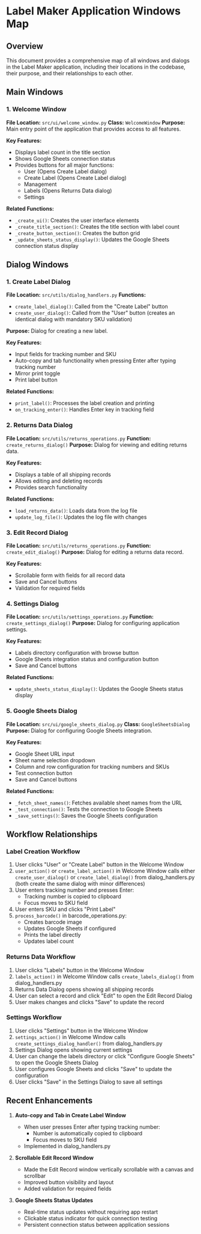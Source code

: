 # Label Maker Application Windows Map

## Overview

This document provides a comprehensive map of all windows and dialogs in the Label Maker application, including their locations in the codebase, their purpose, and their relationships to each other.

## Main Windows

### 1. Welcome Window
**File Location:** `src/ui/welcome_window.py`
**Class:** `WelcomeWindow`
**Purpose:** Main entry point of the application that provides access to all features.

**Key Features:**
- Displays label count in the title section
- Shows Google Sheets connection status
- Provides buttons for all major functions:
  - User (Opens Create Label dialog)
  - Create Label (Opens Create Label dialog)
  - Management
  - Labels (Opens Returns Data dialog)
  - Settings

**Related Functions:**
- `_create_ui()`: Creates the user interface elements
- `_create_title_section()`: Creates the title section with label count
- `_create_button_section()`: Creates the button grid
- `_update_sheets_status_display()`: Updates the Google Sheets connection status display

## Dialog Windows

### 1. Create Label Dialog
**File Location:** `src/utils/dialog_handlers.py`
**Functions:** 
- `create_label_dialog()`: Called from the "Create Label" button
- `create_user_dialog()`: Called from the "User" button (creates an identical dialog with mandatory SKU validation)

**Purpose:** Dialog for creating a new label.

**Key Features:**
- Input fields for tracking number and SKU
- Auto-copy and tab functionality when pressing Enter after typing tracking number
- Mirror print toggle
- Print label button

**Related Functions:**
- `print_label()`: Processes the label creation and printing
- `on_tracking_enter()`: Handles Enter key in tracking field

### 2. Returns Data Dialog
**File Location:** `src/utils/returns_operations.py`
**Function:** `create_returns_dialog()`
**Purpose:** Dialog for viewing and editing returns data.

**Key Features:**
- Displays a table of all shipping records
- Allows editing and deleting records
- Provides search functionality

**Related Functions:**
- `load_returns_data()`: Loads data from the log file
- `update_log_file()`: Updates the log file with changes

### 3. Edit Record Dialog
**File Location:** `src/utils/returns_operations.py`
**Function:** `create_edit_dialog()`
**Purpose:** Dialog for editing a returns data record.

**Key Features:**
- Scrollable form with fields for all record data
- Save and Cancel buttons
- Validation for required fields

### 4. Settings Dialog
**File Location:** `src/utils/settings_operations.py`
**Function:** `create_settings_dialog()`
**Purpose:** Dialog for configuring application settings.

**Key Features:**
- Labels directory configuration with browse button
- Google Sheets integration status and configuration button
- Save and Cancel buttons

**Related Functions:**
- `update_sheets_status_display()`: Updates the Google Sheets status display

### 5. Google Sheets Dialog
**File Location:** `src/ui/google_sheets_dialog.py`
**Class:** `GoogleSheetsDialog`
**Purpose:** Dialog for configuring Google Sheets integration.

**Key Features:**
- Google Sheet URL input
- Sheet name selection dropdown
- Column and row configuration for tracking numbers and SKUs
- Test connection button
- Save and Cancel buttons

**Related Functions:**
- `_fetch_sheet_names()`: Fetches available sheet names from the URL
- `_test_connection()`: Tests the connection to Google Sheets
- `_save_settings()`: Saves the Google Sheets configuration

## Workflow Relationships

### Label Creation Workflow
1. User clicks "User" or "Create Label" button in the Welcome Window
2. `user_action()` or `create_label_action()` in Welcome Window calls either `create_user_dialog()` or `create_label_dialog()` from dialog_handlers.py (both create the same dialog with minor differences)
3. User enters tracking number and presses Enter:
   - Tracking number is copied to clipboard
   - Focus moves to SKU field
4. User enters SKU and clicks "Print Label"
5. `process_barcode()` in barcode_operations.py:
   - Creates barcode image
   - Updates Google Sheets if configured
   - Prints the label directly
   - Updates label count

### Returns Data Workflow
1. User clicks "Labels" button in the Welcome Window
2. `labels_action()` in Welcome Window calls `create_labels_dialog()` from dialog_handlers.py
3. Returns Data Dialog opens showing all shipping records
4. User can select a record and click "Edit" to open the Edit Record Dialog
5. User makes changes and clicks "Save" to update the record

### Settings Workflow
1. User clicks "Settings" button in the Welcome Window
2. `settings_action()` in Welcome Window calls `create_settings_dialog_handler()` from dialog_handlers.py
3. Settings Dialog opens showing current settings
4. User can change the labels directory or click "Configure Google Sheets" to open the Google Sheets Dialog
5. User configures Google Sheets and clicks "Save" to update the configuration
6. User clicks "Save" in the Settings Dialog to save all settings

## Recent Enhancements

1. **Auto-copy and Tab in Create Label Window**
   - When user presses Enter after typing tracking number:
     - Number is automatically copied to clipboard
     - Focus moves to SKU field
   - Implemented in dialog_handlers.py

2. **Scrollable Edit Record Window**
   - Made the Edit Record window vertically scrollable with a canvas and scrollbar
   - Improved button visibility and layout
   - Added validation for required fields

3. **Google Sheets Status Updates**
   - Real-time status updates without requiring app restart
   - Clickable status indicator for quick connection testing
   - Persistent connection status between application sessions
